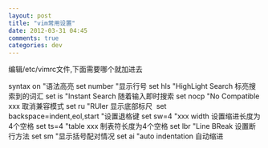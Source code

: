 ```yaml
---
layout: post
title: "vim常用设置"
date: 2012-03-31 04:45
comments: true
categories: dev
---
```

编辑/etc/vimrc文件,下面需要哪个就加进去

syntax on "语法高亮
set number "显示行号
set hls "HighLight Search 标亮搜索到的词汇
set is "Instant Search 随着输入即时搜索
set nocp "No Compatible xxx 取消兼容模式
set ru "RUler 显示底部标尺 
set backspace=indent,eol,start "设置退格键
set sw=4 "xxx width 设置缩进长度为4个空格
set ts=4 "table xxx 制表符长度为4个空格
set lbr "Line BReak 设置断行方法
set sm "显示括号配对情况
set ai "auto indentation 自动缩进

